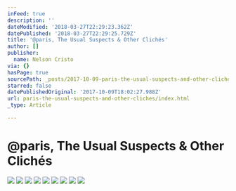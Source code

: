 ```yaml
---
inFeed: true
description: ''
dateModified: '2018-03-27T22:29:23.362Z'
datePublished: '2018-03-27T22:29:25.729Z'
title: '@paris, The Usual Suspects & Other Clichés'
author: []
publisher:
  name: Nelson Cristo
via: {}
hasPage: true
sourcePath: _posts/2017-10-09-paris-the-usual-suspects-and-other-cliches.md
starred: false
datePublishedOriginal: '2017-10-09T18:02:27.988Z'
url: paris-the-usual-suspects-and-other-cliches/index.html
_type: Article

---
```

# @paris, The Usual Suspects & Other Clichés
![](https://the-grid-user-content.s3-us-west-2.amazonaws.com/4201e927-387e-48e1-8cf7-6a6f281a3016.jpg)
![](https://the-grid-user-content.s3-us-west-2.amazonaws.com/5106c6c0-845f-46c4-a90a-59a3293c3725.jpg)
![](https://the-grid-user-content.s3-us-west-2.amazonaws.com/a4fc6f73-4eb3-43a8-b9f6-4e600f8bcdc3.jpg)
![](https://the-grid-user-content.s3-us-west-2.amazonaws.com/b09dbc61-03db-4b01-ae53-8ddba5a63b44.jpg)
![](https://the-grid-user-content.s3-us-west-2.amazonaws.com/6412f7e4-069b-41ac-87c1-528adca4c13f.jpg)
![](https://the-grid-user-content.s3-us-west-2.amazonaws.com/79262312-5ef0-4b78-b98e-6e719b0e6e85.jpg)
![](https://the-grid-user-content.s3-us-west-2.amazonaws.com/539fa68d-734d-4dd8-b578-8258a972a3ad.jpg)
![](https://the-grid-user-content.s3-us-west-2.amazonaws.com/2aa69f70-4480-4125-b106-8e2f864b1c2e.jpg)
![](https://the-grid-user-content.s3-us-west-2.amazonaws.com/903596e2-c415-460c-a381-cb0e95687009.jpg)